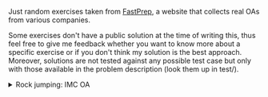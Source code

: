 Just random exercises taken from [FastPrep](https://www.fastprep.io/dashboard/problems), a website that collects real OAs from various companies. 

Some exercises don't have a public solution at the time of writing this, thus feel free to give me feedback whether you want to know more about a specific exercise or if you don't think my solution is the best approach. Moreover, solutions are not tested against any possible test case but only with those available in the problem description (look them up in test/).


<details>
<summary>Rock jumping: IMC OA </summary>
  
You need to cross a river by jumping on rocks, and some rocks may get submerged as water rises. Each rock has a height, 
and the water level starts to rise after you make your first jump. The goal is to determine the maximum water level such
that you can still jump across the river without exceeding the maximum jump distance (maxJump) and total energy (maxEnergy).
        
Retgit urn 10^9 if it's always possible, -1 if it's never possible or the maximum water level.
        
Constraints:
1. You can jump a maximum of maxJump distance at once.
2.	The total energy used in your jumps cannot exceed maxEnergy. The energy to jump between two positions is 
    equal to the square of the distance.
3.	A rock is submerged if the water level is greater than its height, making it unusable for jumps.

Inputs:
1. width: The width of the river (distance from x = 0, where you start, x = width).
2. numRocks: Number of rocks in the river.
3. maxJump: Maximum jump distance.
4. maxEnergy: Maximum total energy you can use.
5. Two arrays: x: The x-coordinates of the rocks; height: The height of each rock (in non-decreasing order)
</details>
    